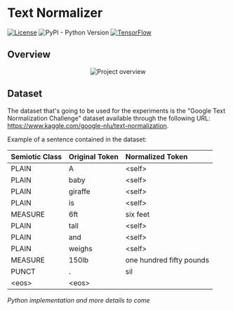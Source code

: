 # Text Normalizer

[![License](https://img.shields.io/badge/license-GPL%203.0-green.svg)](https://opensource.org/licenses/GPL-3.0) 
![PyPI - Python Version](https://img.shields.io/pypi/pyversions/Django.svg) 
[![TensorFlow](https://img.shields.io/badge/-TensorFlow-orange.svg)](https://www.tensorflow.org/)

## Overview

<p align="center">
    <img src="https://i.imgur.com/j8sqVrE.png" alt="Project overview" />
</p>

## Dataset

The dataset that's going to be used for the experiments is the "Google Text Normalization Challenge" dataset available through the following URL: https://www.kaggle.com/google-nlu/text-normalization.

Example of a sentence contained in the dataset:

| Semiotic Class | Original Token | Normalized Token         |
| :------------- | :------------- | :----------------------- |
| PLAIN          | A              | \<self\>                 |
| PLAIN          | baby           | \<self\>                 |
| PLAIN          | giraffe        | \<self\>                 |
| PLAIN          | is             | \<self\>                 |
| MEASURE        | 6ft            | six feet                 |
| PLAIN          | tall           | \<self\>                 |
| PLAIN          | and            | \<self\>                 |
| PLAIN          | weighs         | \<self\>                 |
| MEASURE        | 150lb          | one hundred fifty pounds |
| PUNCT          | .              | sil                      |
| \<eos\>        | \<eos\>        |                          |

*Python implementation and more details to come*
